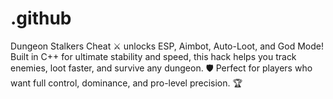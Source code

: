 # .github
Dungeon Stalkers Cheat ⚔️ unlocks ESP, Aimbot, Auto-Loot, and God Mode! Built in C++ for ultimate stability and speed, this hack helps you track enemies, loot faster, and survive any dungeon. 🛡 Perfect for players who want full control, dominance, and pro-level precision. 🏆
